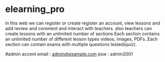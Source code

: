 # elearning_pro
in this web we can register or create register an account, view lessons and add review and comment and interact with teachers. 
also teachers can create lessons with an unlimited number of sections Each section contains an unlimited number of different lesson types videos, images, PDFs..Each section can contain exams with multiple questions tested(quiz).

#admin accent
email : admin@example.com
psw : admin2001
